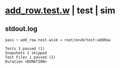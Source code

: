 # [add_row.test.w](../../../../../../tests/sdk_tests/table/add_row.test.w) | test | sim

## stdout.log
```log
pass ─ add_row.test.wsim » root/env0/test:addRow

Tests 1 passed (1)
Snapshots 1 skipped
Test Files 1 passed (1)
Duration <DURATION>
```

